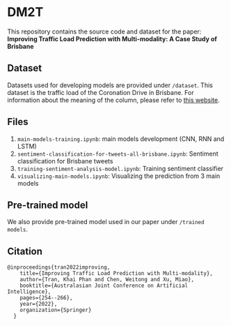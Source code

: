 # DM2T
This repository contains the source code and dataset for the paper: **Improving Traffic Load Prediction with Multi-modality: A Case Study of Brisbane**

## Dataset
Datasets used for developing models are provided under `/dataset`. 
This dataset is the traffic load of the Coronation Drive in Brisbane. For information about the meaning of the column, please refer to [this website](https://www.data.brisbane.qld.gov.au/data/dataset/traffic-data-at-intersection-api).

## Files
1. `main-models-training.ipynb`: main models development (CNN, RNN and LSTM)
2. `sentiment-classification-for-tweets-all-brisbane.ipynb`: Sentiment classification for Brisbane tweets
3. `training-sentiment-analysis-model.ipynb`: Training sentiment classifier
4. `visualizing-main-models.ipynb`: Visualizing the prediction from 3 main models

## Pre-trained model
We also provide pre-trained model used in our paper under `/trained models`.

## Citation
	@inproceedings{tran2022improving,
        title={Improving Traffic Load Prediction with Multi-modality},
        author={Tran, Khai Phan and Chen, Weitong and Xu, Miao},
        booktitle={Australasian Joint Conference on Artificial Intelligence},
        pages={254--266},
        year={2022},
        organization={Springer}
      }